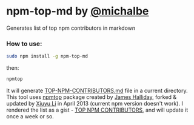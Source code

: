 # npm-top-md by [@michalbe](http://github.com/michalbe) #
Generates list of top npm contributors in markdown

### How to use: ###
```bash
sudo npm install -g npm-top-md
```
then:
```bash
npmtop
```

It will generate [TOP-NPM-CONTRIBUTORS.md](https://gist.github.com/michalbe/71f6f9e5938eeb781dc4) file in a current directory. This tool uses [npmtop](https://www.npmjs.org/package/npmtop) package created by [James Halliday](https://github.com/substack), forked & updated by [Xiuyu Li](https://github.com/nickleefly) in April 2013 (current npm version doesn't work). I rendered the list as a gist - [TOP NPM CONTRIBUTORS](https://gist.github.com/michalbe/71f6f9e5938eeb781dc4), and will update it once a week or so.
